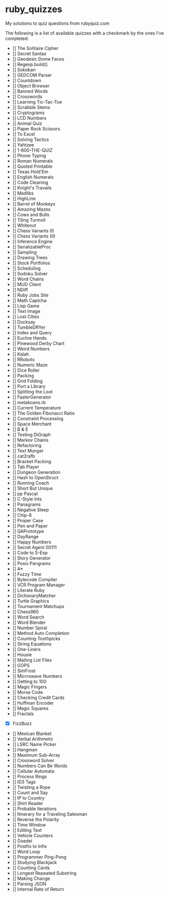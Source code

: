 # ruby_quizzes
My solutions to quiz questions from rubyquiz.com

The following is a list of available quizzes with a checkmark by the ones I've completed:

- [] The Solitaire Cipher
- [] Secret Santas
- [] Geodesic Dome Faces
- [] Regexp.build()
- [] Sokoban
- [] GEDCOM Parser
- [] Countdown
- [] Object Browser
- [] Banned Words
- [] Crosswords
- [] Learning Tic-Tac-Toe
- [] Scrabble Stems
- [] Cryptograms
- [] LCD Numbers
- [] Animal Quiz
- [] Paper Rock Scissors
- [] To Excel
- [] Solving Tactics
- [] Yahtzee
- [] 1-800-THE-QUIZ
- [] Phone Typing
- [] Roman Numerals
- [] Quoted Printable
- [] Texas Hold'Em
- [] English Numerals
- [] Code Cleaning
- [] Knight's Travails
- [] Madlibs
- [] HighLine
- [] Barrel of Monkeys
- [] Amazing Mazes
- [] Cows and Bulls
- [] Tiling Turmoil
- [] Whiteout
- [] Chess Variants (I)
- [] Chess Variants (II)
- [] Inference Engine
- [] SerializableProc
- [] Sampling
- [] Drawing Trees
- [] Stock Portfolios
- [] Scheduling
- [] Sodoku Solver
- [] Word Chains
- [] MUD Client
- [] NDiff
- [] Ruby Jobs Site
- [] Math Captcha
- [] Lisp Game
- [] Text Image
- [] Lost Cities
- [] Ducksay
- [] TumbleDRYer
- [] Index and Query
- [] Euchre Hands
- [] Pinewood Derby Chart
- [] Weird Numbers
- [] Kalah
- [] RRobots
- [] Numeric Maze
- [] Dice Roller
- [] Packing
- [] Grid Folding
- [] Port a Library
- [] Splitting the Loot
- [] FasterGenerator
- [] metakoans.rb
- [] Current Temperature
- [] The Golden Fibonacci Ratio
- [] Constraint Processing
- [] Space Merchant
- [] B & E
- [] Testing DiGraph
- [] Markov Chains
- [] Refactoring
- [] Text Munger
- [] cat2rafb
- [] Bracket Packing
- [] Tab Player
- [] Dungeon Generation
- [] Hash to OpenStruct
- [] Running Coach
- [] Short But Unique
- [] pp Pascal
- [] C-Style Ints
- [] Panagrams
- [] Negative Sleep
- [] Chip-8
- [] Proper Case
- [] Pen and Paper
- [] QAPrototype
- [] DayRange
- [] Happy Numbers
- [] Secret Agent 00111
- [] Code to S-Exp
- [] Story Generator
- [] Posix Pangrams
- [] A*
- [] Fuzzy Time
- [] Bytecode Compiler
- [] VCR Program Manager
- [] Literate Ruby
- [] DictionaryMatcher
- [] Turtle Graphics
- [] Tournament Matchups
- [] Chess960
- [] Word Search
- [] Word Blender
- [] Number Spiral
- [] Method Auto Completion
- [] Counting Toothpicks
- [] String Equations
- [] One-Liners
- [] Housie
- [] Mailing List Files
- [] GOPS
- [] SimFrost
- [] Micrrowave Numbers
- [] Getting to 100
- [] Magic Fingers
- [] Morse Code
- [] Checking Credit Cards
- [] Huffman Encoder
- [] Magic Squares
- [] Fractals
- [x] FizzBuzz
- [] Mexican Blanket
- [] Verbal Arithmetic
- [] LSRC Name Picker
- [] Hangman
- [] Maximum Sub-Array
- [] Crossword Solver
- [] Numbers Can Be Words
- [] Cellular Automata
- [] Process Rings
- [] ID3 Tags
- [] Twisting a Rope
- [] Count and Say
- [] IP to Country
- [] Shirt Reader
- [] Probable Iterations
- [] Itinerary for a Traveling Salesman
- [] Reverse the Polarity
- [] Time Window
- [] Editing Text
- [] Vehicle Counters
- [] Goedel
- [] Postfix to Infix
- [] Word Loop
- [] Programmer Ping-Pong
- [] Studying Blackjack
- [] Counting Cards
- [] Longest Repeated Substring
- [] Making Change
- [] Parsing JSON
- [] Internal Rate of Return
